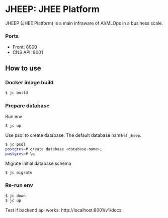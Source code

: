 # JHEEP: JHEE Platform

JHEEP (JHEE Platform) is a main infraware of AI/MLOps in a business scale.

### Ports
- Front: 8000
- CNS API: 8001

## How to use

### Docker image build
```sh
$ jc build
```

### Prepare database

Run env
```sh
$ jc up
```

Use psql to create database. The default database name is `jheep`.
```sh
$ jc psql
postgres=# create database <database-name>;
postgres=# \q
```

Migrate initial database schema
```sh
$ jc migrate
```

### Re-run env
```sh
$ jc down
$ jc up
```

Test if backend api works: http://localhost:8001/v1/docs
